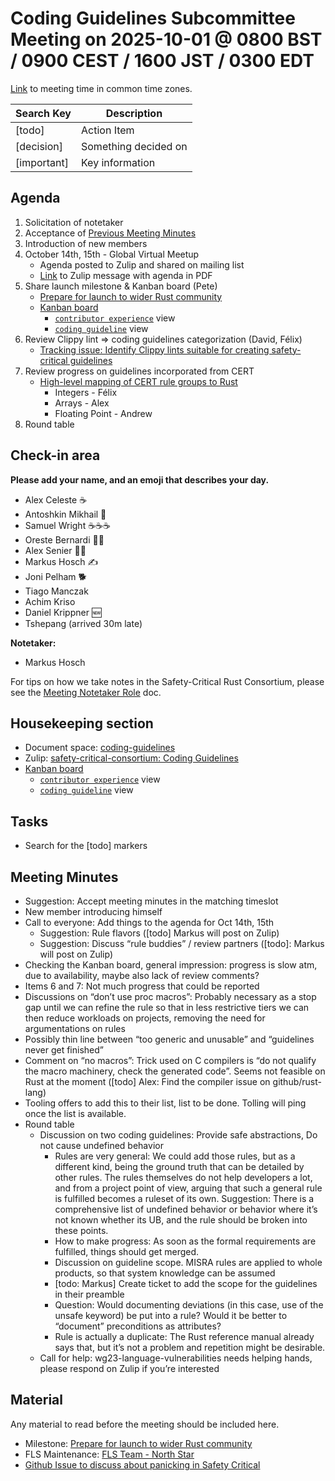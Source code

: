 # **Coding Guidelines Subcommittee Meeting on 2025-10-01 @ 0800 BST / 0900 CEST / 1600 JST / 0300 EDT**

[Link](https://www.worldtimebuddy.com/?qm=1&lid=14,12,1850147,5&h=14&date=2025-10-1&sln=8-9&hf=1) to meeting time in common time zones.

| Search Key | Description |
| ----- | ----- |
| \[todo\] | Action Item |
| \[decision\] | Something decided on |
| \[important\] | Key information |

## **Agenda**

1. Solicitation of notetaker  
2. Acceptance of [Previous Meeting Minutes](https://github.com/rustfoundation/safety-critical-rust-consortium/blob/main/subcommittee/coding-guidelines/meetings/2025-09-17/minutes.md)  
3. Introduction of new members  
4. October 14th, 15th \- Global Virtual Meetup  
   * Agenda posted to Zulip and shared on mailing list  
   * [Link](https://rust-lang.zulipchat.com/#narrow/channel/445688-safety-critical-consortium/topic/2025.20Late.20Year.20Global.20Virtual.20Meetup/near/540871684) to Zulip message with agenda in PDF  
5. Share launch milestone & Kanban board (Pete)  
   * [Prepare for launch to wider Rust community](https://github.com/rustfoundation/safety-critical-rust-coding-guidelines/milestone/1)  
   * [Kanban board](https://github.com/orgs/rustfoundation/projects/1/views/3)  
     * [`contributor experience`](https://github.com/orgs/rustfoundation/projects/1/views/4) view  
     * [`coding guideline`](https://github.com/orgs/rustfoundation/projects/1/views/5) view  
6. Review Clippy lint \=\> coding guidelines categorization (David, Félix)  
   * [Tracking issue: Identify Clippy lints suitable for creating safety-critical guidelines](https://github.com/rustfoundation/safety-critical-rust-coding-guidelines/issues/86)  
7. Review progress on guidelines incorporated from CERT  
   * [High-level mapping of CERT rule groups to Rust](https://github.com/rustfoundation/safety-critical-rust-coding-guidelines/issues/152)  
     * Integers \- Félix  
     * Arrays \- Alex  
     * Floating Point \- Andrew  
8. Round table

## **Check-in area**

**Please add your name, and an emoji that describes your day.**

* Alex Celeste ☕  
* Antoshkin Mikhail 👻  
* Samuel Wright ☕☕☕  
* Oreste Bernardi 🧑‍💼  
* Alex Senier 😶‍🌫️  
* Markus Hosch ✍️  
* Joni Pelham 🐕  
* Tiago Manczak  
* Achim Kriso  
* Daniel Krippner 🆕  
* Tshepang (arrived 30m late)

**Notetaker:**

* Markus Hosch

For tips on how we take notes in the Safety-Critical Rust Consortium, please see the [Meeting Notetaker Role](https://github.com/rustfoundation/safety-critical-rust-consortium/blob/main/docs/notetaker-role.md) doc.

## **Housekeeping section**

* Document space: [coding-guidelines](https://github.com/rustfoundation/safety-critical-rust-consortium/tree/main/subcommittee/coding-guidelines)  
* Zulip: [safety-critical-consortium: Coding Guidelines](https://rust-lang.zulipchat.com/#narrow/channel/445688-safety-critical-consortium/topic/Coding.20Guidelines)  
* [Kanban board](https://github.com/orgs/rustfoundation/projects/1/views/3)  
  * [`contributor experience`](https://github.com/orgs/rustfoundation/projects/1/views/4) view  
  * [`coding guideline`](https://github.com/orgs/rustfoundation/projects/1/views/5) view

## **Tasks**

* Search for the \[todo\] markers

## **Meeting Minutes**

* Suggestion: Accept meeting minutes in the matching timeslot  
* New member introducing himself  
* Call to everyone: Add things to the agenda for Oct 14th, 15th  
  * Suggestion: Rule flavors (\[todo\] Markus will post on Zulip)  
  * Suggestion: Discuss “rule buddies” / review partners (\[todo\]: Markus will post on Zulip)  
* Checking the Kanban board, general impression: progress is slow atm, due to availability, maybe also lack of review comments?  
* Items 6 and 7: Not much progress that could be reported  
* Discussions on “don’t use proc macros”: Probably necessary as a stop gap until we can refine the rule so that in less restrictive tiers we can then reduce workloads on projects, removing the need for argumentations on rules  
* Possibly thin line between “too generic and unusable” and “guidelines never get finished”  
* Comment on “no macros”: Trick used on C compilers is “do not qualify the macro machinery, check the generated code”. Seems not feasible on Rust at the moment (\[todo\] Alex: Find the compiler issue on github/rust-lang)  
* Tooling offers to add this to their list, list to be done. Tolling will ping once the list is available.  
* Round table  
  * Discussion on two coding guidelines: Provide safe abstractions, Do not cause undefined behavior  
    * Rules are very general: We could add those rules, but as a different kind, being the ground truth that can be detailed by other rules. The rules themselves do not help developers a lot, and from a project point of view, arguing that such a general rule is fulfilled becomes a ruleset of its own. Suggestion: There is a comprehensive list of undefined behavior or behavior where it’s not known whether its UB, and the rule should be broken into these points.  
    * How to make progress: As soon as the formal requirements are fulfilled, things should get merged.  
    * Discussion on guideline scope. MISRA rules are applied to whole products, so that system knowledge can be assumed  
    * \[todo: Markus\] Create ticket to add the scope for the guidelines in their preamble  
    * Question: Would documenting deviations (in this case, use of the unsafe keyword) be put into a rule? Would it be better to “document” preconditions as attributes?  
    * Rule is actually a duplicate: The Rust reference manual already says that, but it’s not a problem and repetition might be desirable.  
  * Call for help: wg23-language-vulnerabilities needs helping hands, please respond on Zulip if you’re interested

## **Material**

Any material to read before the meeting should be included here.

* Milestone: [Prepare for launch to wider Rust community](https://github.com/rustfoundation/safety-critical-rust-coding-guidelines/milestone/1)  
* FLS Maintenance: [FLS Team \- North Star](https://hackmd.io/@plevasseur/HJb6qomOge/edit)  
* [Github Issue to discuss about panicking in Safety Critical](https://github.com/rustfoundation/safety-critical-rust-coding-guidelines/issues/158)

